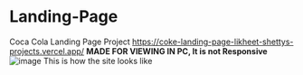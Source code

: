 # Landing-Page
Coca Cola Landing Page Project
https://coke-landing-page-likheet-shettys-projects.vercel.app/ 
**MADE FOR VIEWING IN PC, It is not Responsive**
![image](https://github.com/Likheet/Landing-Page/assets/66800864/277847db-bb7d-45ee-ad33-6dda3fc75186)
This is how the site looks like

